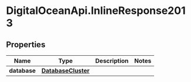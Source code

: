 # DigitalOceanApi.InlineResponse2013

## Properties
Name | Type | Description | Notes
------------ | ------------- | ------------- | -------------
**database** | [**DatabaseCluster**](DatabaseCluster.md) |  | 

